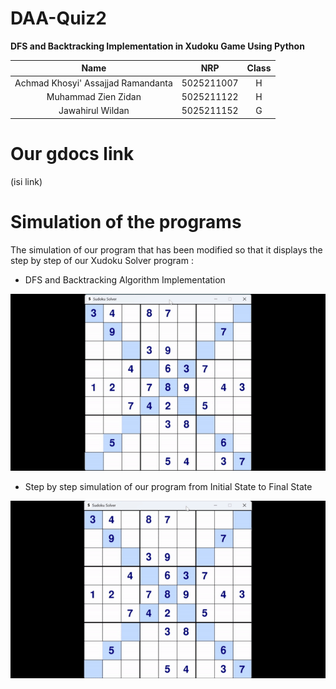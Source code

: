 # DAA-Quiz2

**DFS and Backtracking Implementation in Xudoku Game Using Python**

|                Name                |    NRP     | Class |
| :--------------------------------: | :--------: | :---: |
| Achmad Khosyi' Assajjad Ramandanta | 5025211007 |   H   |
|        Muhammad Zien Zidan         | 5025211122 |   H   |
|          Jawahirul Wildan          | 5025211152 |   G   |

# Our gdocs link
(isi link)

# Simulation of the programs
The simulation of our program that has been modified so that it displays the step by step of our Xudoku Solver program :
- DFS and Backtracking Algorithm Implementation

![](https://raw.githubusercontent.com/Khosyi0/DAA-Quiz2/main/gif/daagif.gif?token=GHSAT0AAAAAAB6USAAP4PX4MARQLGCK7XJMZDE7AVQ)

- Step by step simulation of our program from Initial State to Final State

![](https://raw.githubusercontent.com/Khosyi0/DAA-Quiz2/main/gif/daagif2.gif?token=GHSAT0AAAAAAB6USAAOVMV7YB5YIUISDJB2ZDE7A5A)
